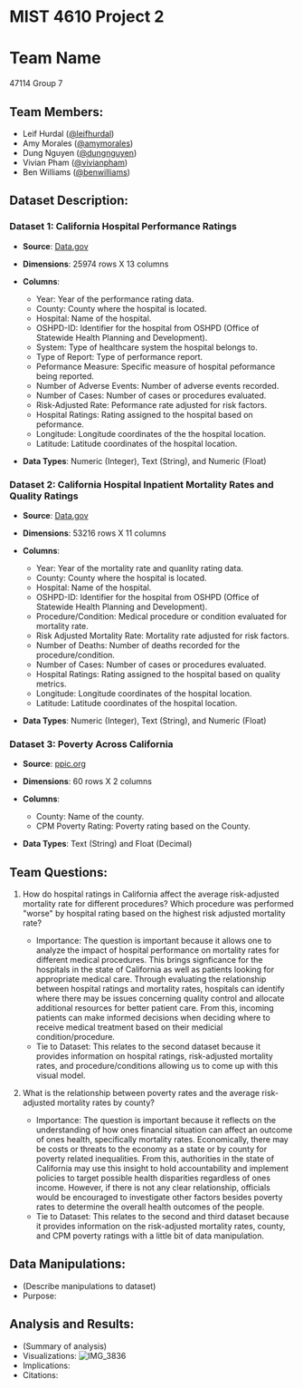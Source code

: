 # MIST 4610 Project 2

# Team Name
47114 Group 7

## Team Members:
- Leif Hurdal ([@leifhurdal](https://github.com/leifhurdal))
- Amy Morales ([@amymorales](https://github.com/amyfrmorales))
- Dung Nguyen ([@dungnguyen](https://github.com/den50791))
- Vivian Pham ([@vivianpham](https://github.com/vivianxpham))
- Ben Williams ([@benwilliams](https://github.com/bendeanwilly))

## Dataset Description:

### Dataset 1: California Hospital Performance Ratings
  - **Source**: [Data.gov](https://catalog.data.gov/dataset/california-hospital-performance-ratings-91d9b/resource/7ac54225-fb51-40c3-b2fb-9979a4bbc620)  
  - **Dimensions**: 25974 rows X 13 columns
  
  - **Columns**: 
  
    - Year: Year of the performance rating data.
    - County: County where the hospital is located.
    - Hospital: Name of the hospital.
    - OSHPD-ID: Identifier for the hospital from OSHPD (Office of Statewide Health Planning and Development).
    - System: Type of healthcare system the hospital belongs to.
    - Type of Report: Type of performance report.
    - Peformance Measure: Specific measure of hospital peformance being reported.
    - Number of Adverse Events: Number of adverse events recorded.
    - Number of Cases: Number of cases or procedures evaluated.
    - Risk-Adjusted Rate: Peformance rate adjusted for risk factors.
    - Hospital Ratings: Rating assigned to the hospital based on peformance.
    - Longitude: Longitude coordinates of the the hospital location.
    - Latitude: Latitude coordinates of the hospital location.
  
  - **Data Types**: Numeric (Integer), Text (String), and Numeric (Float)

### Dataset 2: California Hospital Inpatient Mortality Rates and Quality Ratings
  - **Source**: [Data.gov](https://catalog.data.gov/dataset/california-hospital-inpatient-mortality-rates-and-quality-ratings-c11e9)  
  - **Dimensions**: 53216 rows X 11 columns
  
  - **Columns**:
  
    - Year: Year of the mortality rate and quanlity rating data.
    - County: County where the hospital is located.
    - Hospital: Name of the hospital.
    - OSHPD-ID: Identifier for the hospital from OSHPD (Office of Statewide Health Planning and Development).
    - Procedure/Condition: Medical procedure or condition evaluated for mortality rate.
    - Risk Adjusted Mortality Rate: Mortality rate adjusted for risk factors.
    - Number of Deaths: Number of deaths recorded for the procedure/condition.
    - Number of Cases: Number of cases or procedures evaluated.
    - Hospital Ratings: Rating assigned to the hospital based on quality metrics.
    - Longitude: Longitude coordinates of the hospital location.
    - Latitude: Latitude coordinates of the hospital location.
    
  - **Data Types**: Numeric (Integer), Text (String), and Numeric (Float)

### Dataset 3: Poverty Across California
  - **Source**: [ppic.org](https://www.ppic.org/data-set/poverty-across-california/)  
  - **Dimensions**: 60 rows X 2 columns

  - **Columns**: 
    - County: Name of the county.
    - CPM Poverty Rating: Poverty rating based on the County.
  
  - **Data Types**: Text (String) and Float (Decimal)

## Team Questions:

1. How do hospital ratings in California affect the average risk-adjusted mortality rate for different procedures? Which procedure was performed "worse" by hospital rating based on the highest risk adjusted mortality rate?
   - Importance: The question is important because it allows one to analyze the impact of hospital performance on mortality rates for different medical procedures. This brings signficance for the hospitals in the state of California as well as patients looking for appropriate medical care. Through evaluating the relationship between hospital ratings and mortality rates, hospitals can identify where there may be issues concerning quality control and allocate additional resources for better patient care. From this, incoming patients can make informed decisions when deciding where to receive medical treatment based on their medicial condition/procedure. 
   - Tie to Dataset: This relates to the second dataset because it provides information on hospital ratings, risk-adjusted mortality rates, and procedure/conditions allowing us to come up with this visual model. 
    
2. What is the relationship between poverty rates and the average risk-adjusted mortality rates by county?
   - Importance: The question is important because it reflects on the understanding of how ones financial situation can affect an outcome of ones health, specifically mortality rates. Economically, there may be costs or threats to the economy as a state or by county for poverty related inequalities. From this, authorities in the state of California may use this insight to hold accountability and implement policies to target possible health disparities regardless of ones income. However, if there is not any clear relationship, officials would be encouraged to investigate other factors besides poverty rates to determine the overall health outcomes of the people.
   - Tie to Dataset: This relates to the second and third dataset because it provides information on the risk-adjusted mortality rates, county, and CPM poverty ratings with a little bit of data manipulation.
   
## Data Manipulations:
   - (Describe manipulations to dataset)
   - Purpose: 

## Analysis and Results:
   - (Summary of analysis)
   - Visualizations: ![IMG_3836](https://github.com/den50791/MIST4610-Group-7-Project-2/assets/163002845/7a34f425-e661-48cb-9dae-9fe0923d0598)
   - Implications:
   - Citations:
